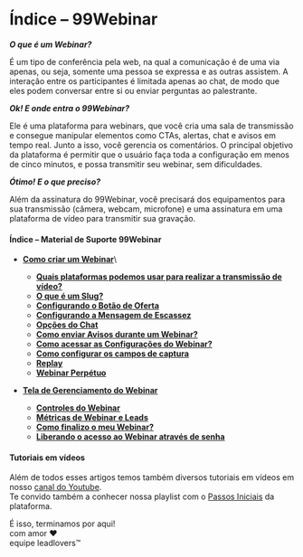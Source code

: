 # Índice – 99Webinar

_**O que é um Webinar?**_

É um tipo de conferência pela web, na qual a comunicação é de uma via apenas, ou seja, somente uma pessoa se expressa e as outras assistem. A interação entre os participantes é limitada apenas ao chat, de modo que eles podem conversar entre si ou enviar perguntas ao palestrante.

_**Ok! E onde entra o 99Webinar?**_

Ele é uma plataforma para webinars, que você cria uma sala de transmissão e consegue manipular elementos como CTAs, alertas, chat e avisos em tempo real. Junto a isso, você gerencia os comentários. O principal objetivo da plataforma é permitir que o usuário faça toda a configuração em menos de cinco minutos, e possa transmitir seu webinar, sem dificuldades.

_**Ótimo! E o que preciso?**_

Além da assinatura do 99Webinar, você precisará dos equipamentos para sua transmissão (câmera, webcam, microfone) e uma assinatura em uma plataforma de vídeo para transmitir sua gravação.

#### **Índice – Material de Suporte 99Webinar**

* [**Como criar um Webinar**](https://suporte.love/criacao-webinar/)\

  * [**Quais plataformas podemos usar para realizar a transmissão de vídeo?**](https://suporte.love/transmissao/)
  * [**O que é um Slug?**](https://suporte.love/slug/)
  * [**Configurando o Botão de Oferta**](https://suporte.love/botao-de-oferta/)
  * [**Configurando a Mensagem de Escassez**](https://suporte.love/mensagem-de-escassez/)
  * [**Opções do Chat**](https://suporte.love/opcoes-do-chat/)
  * [**Como enviar Avisos durante um Webinar?**](https://suporte.love/avisos/)
  * [**Como acessar as Configurações do Webinar?**](https://suporte.love/configuracoes-webinar/)
  * [**Como configurar os campos de captura**](https://suporte.love/campos-de-captura/)
  * [**Replay**](https://suporte.love/replay/)
  * [**Webinar Perpétuo**](https://suporte.love/perpetuo/)
* [**Tela de Gerenciamento do Webinar**](https://suporte.love/gerenciamento-do-webinar/)
  * [**Controles do Webinar**](https://suporte.love/controle-do-webinar/)
  * [**Métricas de Webinar e Leads**](https://suporte.love/metricas-leads/)
  * [**Como finalizo o meu Webinar?**](https://suporte.love/finalizando-o-webinar/)
  * [**Liberando o acesso ao Webinar através de senha**](https://suporte.love/proteger-com-senha/)

#### **Tutoriais em vídeos**

Além de todos esses artigos temos também diversos tutoriais em vídeos em nosso [canal do Youtube](https://www.youtube.com/c/99Webinar/playlists).\
Te convido também a conhecer nossa playlist com o [Passos Iniciais](https://www.youtube.com/watch?v=NLogS-xpKss\&list=PLBV4bMMsuetavCRT6b7-JZY-6iB2ULy3c) da plataforma.

É isso, terminamos por aqui!\
com amor ❤\
equipe leadlovers™
